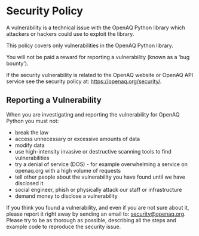 # Security Policy

A vulnerability is a technical issue with the OpenAQ Python library which
attackers or hackers could use to exploit the library.

This policy covers only vulnerabilities in the OpenAQ Python library.

You will not be paid a reward for reporting a vulnerability (known as a ‘bug
bounty’).

If the security vulnerability is related to the OpenAQ website or
OpenAQ API service see the security policy at: <https://openaq.org/security/>.

## Reporting a Vulnerability

When you are investigating and reporting the vulnerability for OpenAQ Python you
must not:

- break the law
- access unnecessary or excessive amounts of data
- modify data
- use high-intensity invasive or destructive scanning tools to find
  vulnerabilities
- try a denial of service (DOS) - for example overwhelming a service on
  openaq.org with a high volume of requests
- tell other people about the vulnerability you have found until we have
  disclosed it
- social engineer, phish or physically attack our staff or infrastructure
- demand money to disclose a vulnerability

If you think you found a vulnerability, and even if you are not sure about it,
please report it right away by sending an email to: <security@openaq.org>.
Please try to be as thorough as possible, describing all the steps and example
code to reproduce the security issue.
